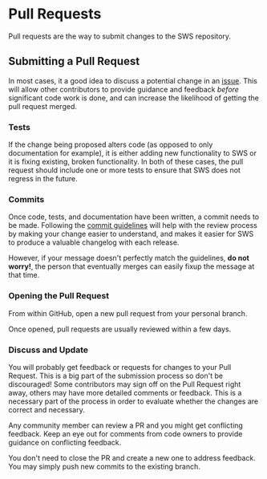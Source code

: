 # Pull Requests

Pull requests are the way to submit changes to the SWS repository.

## Submitting a Pull Request

In most cases, it a good idea to discuss a potential change in an
[issue](https://github.com/static-web-server/static-web-server/issues). This will allow other contributors to provide guidance and
feedback _before_ significant code work is done, and can increase the
likelihood of getting the pull request merged.

### Tests

If the change being proposed alters code (as opposed to only documentation for
example), it is either adding new functionality to SWS or it is fixing
existing, broken functionality. In both of these cases, the pull request should
include one or more tests to ensure that SWS does not regress in the future.

### Commits

Once code, tests, and documentation have been written, a commit needs to be
made. Following the [commit guidelines](./COMMITS.md) will help with the review
process by making your change easier to understand, and makes it easier for
SWS to produce a valuable changelog with each release.

However, if your message doesn't perfectly match the guidelines, **do not worry!**,
the person that eventually merges can easily fixup the message at that
time.

### Opening the Pull Request

From within GitHub, open a new pull request from your personal branch.

Once opened, pull requests are usually reviewed within a few days.

### Discuss and Update

You will probably get feedback or requests for changes to your Pull Request.
This is a big part of the submission process so don't be discouraged! Some
contributors may sign off on the Pull Request right away, others may have more
detailed comments or feedback. This is a necessary part of the process in order
to evaluate whether the changes are correct and necessary.

Any community member can review a PR and you might get conflicting feedback.
Keep an eye out for comments from code owners to provide guidance on
conflicting feedback.

You don't need to close the PR and create a new one to address feedback. You
may simply push new commits to the existing branch.
